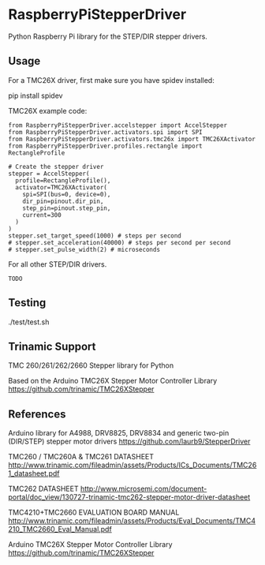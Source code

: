 # RaspberryPiStepperDriver

Python Raspberry Pi library for the STEP/DIR stepper drivers.

## Usage

For a TMC26X driver, first make sure you have spidev installed:

  pip install spidev

TMC26X example code:

    from RaspberryPiStepperDriver.accelstepper import AccelStepper
    from RaspberryPiStepperDriver.activators.spi import SPI
    from RaspberryPiStepperDriver.activators.tmc26x import TMC26XActivator
    from RaspberryPiStepperDriver.profiles.rectangle import RectangleProfile

    # Create the stepper driver
    stepper = AccelStepper(
      profile=RectangleProfile(),
      activator=TMC26XActivator(
        spi=SPI(bus=0, device=0),
        dir_pin=pinout.dir_pin,
        step_pin=pinout.step_pin,
        current=300
      )
    )
    stepper.set_target_speed(1000) # steps per second
    # stepper.set_acceleration(40000) # steps per second per second
    # stepper.set_pulse_width(2) # microseconds

For all other STEP/DIR drivers.

    TODO

## Testing

  ./test/test.sh

## Trinamic Support

TMC 260/261/262/2660 Stepper library for Python

Based on the Arduino TMC26X Stepper Motor Controller Library
  https://github.com/trinamic/TMC26XStepper

## References

Arduino library for A4988, DRV8825, DRV8834 and generic two-pin (DIR/STEP) stepper motor drivers
  https://github.com/laurb9/StepperDriver

TMC260 / TMC260A & TMC261 DATASHEET
  http://www.trinamic.com/fileadmin/assets/Products/ICs_Documents/TMC261_datasheet.pdf

TMC262 DATASHEET
  http://www.microsemi.com/document-portal/doc_view/130727-trinamic-tmc262-stepper-motor-driver-datasheet

TMC4210+TMC2660 EVALUATION BOARD MANUAL
  http://www.trinamic.com/fileadmin/assets/Products/Eval_Documents/TMC4210_TMC2660_Eval_Manual.pdf

Arduino TMC26X Stepper Motor Controller Library
  https://github.com/trinamic/TMC26XStepper

